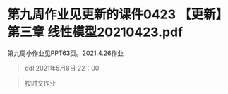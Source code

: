 # 第九周作业见更新的课件0423   【更新】第三章 线性模型20210423.pdf

第九周小作业见PPT63页。2021.4.26作业

>ddl:2021年5月8日 22：00

>按时交作业
